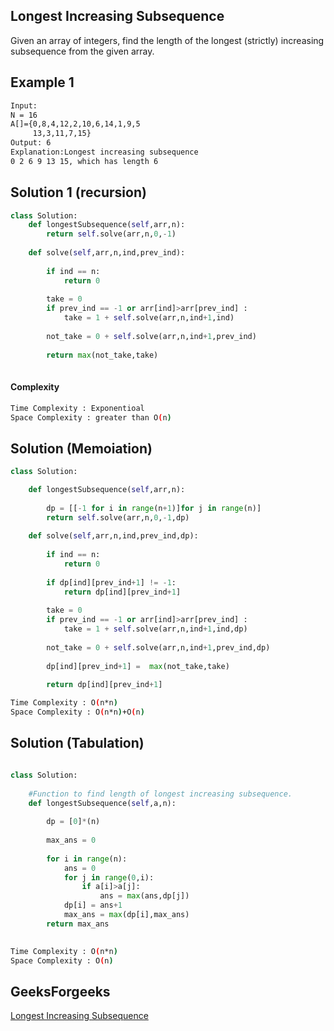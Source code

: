 ## Longest Increasing Subsequence

Given an array of integers, find the length of the longest (strictly) increasing subsequence from the given array.

## Example 1


```bash
Input:
N = 16
A[]={0,8,4,12,2,10,6,14,1,9,5
     13,3,11,7,15}
Output: 6
Explanation:Longest increasing subsequence
0 2 6 9 13 15, which has length 6
```
## Solution 1 (recursion) 
```Python
class Solution:
    def longestSubsequence(self,arr,n):
        return self.solve(arr,n,0,-1)
        
    def solve(self,arr,n,ind,prev_ind):
        
        if ind == n:
            return 0
        
        take = 0
        if prev_ind == -1 or arr[ind]>arr[prev_ind] :
            take = 1 + self.solve(arr,n,ind+1,ind)
            
        not_take = 0 + self.solve(arr,n,ind+1,prev_ind)
        
        return max(not_take,take)
        
```
#### Complexity
```bash
Time Complexity : Exponentioal
Space Complexity : greater than O(n)
```
## Solution (Memoiation)
```python
class Solution:

    def longestSubsequence(self,arr,n):
        
        dp = [[-1 for i in range(n+1)]for j in range(n)]
        return self.solve(arr,n,0,-1,dp)
        
    def solve(self,arr,n,ind,prev_ind,dp):
        
        if ind == n:
            return 0
        
        if dp[ind][prev_ind+1] != -1:
            return dp[ind][prev_ind+1]
        
        take = 0
        if prev_ind == -1 or arr[ind]>arr[prev_ind] :
            take = 1 + self.solve(arr,n,ind+1,ind,dp)
            
        not_take = 0 + self.solve(arr,n,ind+1,prev_ind,dp)
        
        dp[ind][prev_ind+1] =  max(not_take,take)
        
        return dp[ind][prev_ind+1]
```

```bash
Time Complexity : O(n*n)
Space Complexity : O(n*n)+O(n)
```

## Solution (Tabulation)
```python

class Solution:
    
    #Function to find length of longest increasing subsequence.
    def longestSubsequence(self,a,n):
        
        dp = [0]*(n)
        
        max_ans = 0
        
        for i in range(n):
            ans = 0
            for j in range(0,i):
                if a[i]>a[j]:
                    ans = max(ans,dp[j])
            dp[i] = ans+1
            max_ans = max(dp[i],max_ans)
        return max_ans
            
```
	    
    

```bash
Time Complexity : O(n*n)
Space Complexity : O(n)
```
## GeeksForgeeks
[Longest Increasing Subsequence](https://practice.geeksforgeeks.org/problems/longest-increasing-subsequence-1587115620/1?page=1&difficulty[]=0&difficulty[]=1&status[]=unsolved&category[]=Dynamic%20Programming&sortBy=submissions)
